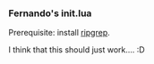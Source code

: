 ### Fernando's init.lua
Prerequisite: install [ripgrep](https://github.com/BurntSushi/ripgrep).

I think that this should just work.... :D
